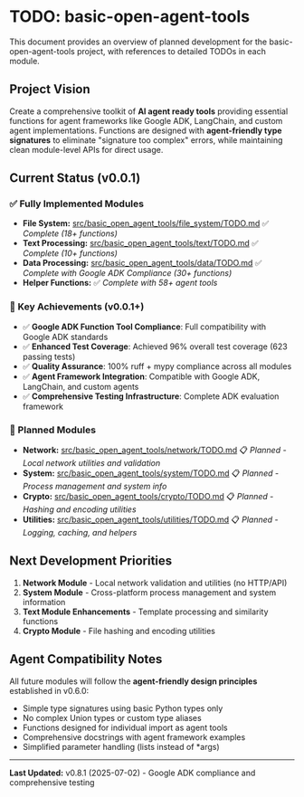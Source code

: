 # TODO: basic-open-agent-tools

This document provides an overview of planned development for the basic-open-agent-tools project, with references to detailed TODOs in each module.

## Project Vision

Create a comprehensive toolkit of **AI agent ready tools** providing essential functions for agent frameworks like Google ADK, LangChain, and custom agent implementations. Functions are designed with **agent-friendly type signatures** to eliminate "signature too complex" errors, while maintaining clean module-level APIs for direct usage.

## Current Status (v0.0.1)

### ✅ Fully Implemented Modules

- **File System:** [src/basic_open_agent_tools/file_system/TODO.md](src/basic_open_agent_tools/file_system/TODO.md) ✅ *Complete (18+ functions)*
- **Text Processing:** [src/basic_open_agent_tools/text/TODO.md](src/basic_open_agent_tools/text/TODO.md) ✅ *Complete (10+ functions)*
- **Data Processing:** [src/basic_open_agent_tools/data/TODO.md](src/basic_open_agent_tools/data/TODO.md) ✅ *Complete with Google ADK Compliance (30+ functions)*
- **Helper Functions:** ✅ *Complete with 58+ agent tools*

### 🎯 Key Achievements (v0.0.1+)
- ✅ **Google ADK Function Tool Compliance**: Full compatibility with Google ADK standards
- ✅ **Enhanced Test Coverage**: Achieved 96% overall test coverage (623 passing tests)
- ✅ **Quality Assurance**: 100% ruff + mypy compliance across all modules
- ✅ **Agent Framework Integration**: Compatible with Google ADK, LangChain, and custom agents
- ✅ **Comprehensive Testing Infrastructure**: Complete ADK evaluation framework


### 🚧 Planned Modules

- **Network:** [src/basic_open_agent_tools/network/TODO.md](src/basic_open_agent_tools/network/TODO.md) 📋 *Planned - Local network utilities and validation*
- **System:** [src/basic_open_agent_tools/system/TODO.md](src/basic_open_agent_tools/system/TODO.md) 📋 *Planned - Process management and system info*
- **Crypto:** [src/basic_open_agent_tools/crypto/TODO.md](src/basic_open_agent_tools/crypto/TODO.md) 📋 *Planned - Hashing and encoding utilities*
- **Utilities:** [src/basic_open_agent_tools/utilities/TODO.md](src/basic_open_agent_tools/utilities/TODO.md) 📋 *Planned - Logging, caching, and helpers*

## Next Development Priorities

1. **Network Module** - Local network validation and utilities (no HTTP/API)
2. **System Module** - Cross-platform process management and system information
3. **Text Module Enhancements** - Template processing and similarity functions
4. **Crypto Module** - File hashing and encoding utilities

## Agent Compatibility Notes

All future modules will follow the **agent-friendly design principles** established in v0.6.0:
- Simple type signatures using basic Python types only
- No complex Union types or custom type aliases
- Functions designed for individual import as agent tools
- Comprehensive docstrings with agent framework examples
- Simplified parameter handling (lists instead of *args)

---

**Last Updated:** v0.8.1 (2025-07-02) - Google ADK compliance and comprehensive testing
